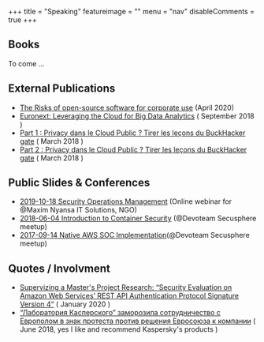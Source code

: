 +++
title = "Speaking"
featureimage = ""
menu = "nav"
disableComments = true
+++

## Books

To come ...

## External Publications

* [The Risks of open-source software for corporate use](https://www.compact.nl/articles/the-risks-of-open-source-software-for-corporate-use/) (April 2020)
* [Euronext: Leveraging the Cloud for Big Data Analytics](https://www.devoteam.com/newsroom/leveraging-cloud-big-data-analytics-rex-form-euronext/) ( September 2018 )
* [Part 1 : Privacy dans le Cloud Public ? Tirer les leçons du BuckHacker gate](https://france.devoteam.com/newsroom/part-1-privacy-dans-le-cloud-public-tirer-les-lecons-du-buckhacker-gate-2/) ( March 2018 )
* [Part 2 : Privacy dans le Cloud Public ? Tirer les leçons du BuckHacker gate](https://france.devoteam.com/newsroom/part-2-privacy-dans-le-cloud-public-tirer-les-lecons-du-buckhacker-gate/) ( March 2018 )

## Public Slides & Conferences

* [2019-10-18 Security Operations Management](https://github.com/ArisBee/meetups/blob/master/2019-10-18%20Security%20Operations%20Management.pdf) (Online webinar for @Maxim Nyansa IT Solutions, NGO)
* [2018-06-04 Introduction to Container Security](https://github.com/ArisBee/meetups/blob/master/2018-06-04%20Introduction%20to%20Container%20Security.pdf) (@Devoteam Secusphere meetup)
* [2017-09-14 Native AWS SOC Implementation](https://github.com/ArisBee/meetups/blob/master/2017-09-14%20Native%20AWS%20SOC%20Implementation.pdf)(@Devoteam Secusphere meetup)

## Quotes / Involvment

* [Supervizing a Master\'s Project Research: “Security Evaluation on Amazon Web Services’ REST API Authentication Protocol Signature Version 4“](https://work.delaat.net/rp/2019-2020/p65/presentation.pdf) ( January 2020 )
* [“Лаборатория Касперского” заморозила сотрудничество с Европолом в знак протеста против решения Евросоюза к компании](https://ekozlov.ru/2018/06/laboratorija-kasperskogo-zamorozila-sotrudnichestvo-s-evropolom-v-znak-protesta-protiv-reshenija-evrosojuza-k-kompanii/) ( June 2018, yes I like and recommend Kaspersky's products )